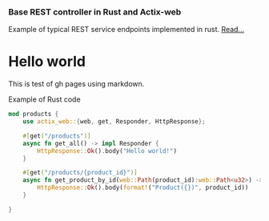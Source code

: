 ### Base REST controller in Rust and Actix-web
Example of typical REST service endpoints implemented in rust. [Read...](./rust-actix-rest)


# Hello world
This is test of gh pages using markdown.

Example of Rust code
```rust
mod products {
    use actix_web::{web, get, Responder, HttpResponse};

    #[get("/products")]
    async fn get_all() -> impl Responder {
        HttpResponse::Ok().body("Hello world!")
    }

    #[get("/products/{product_id}")]
    async fn get_product_by_id(web::Path(product_id):web::Path<u32>) -> impl Responder {
        HttpResponse::Ok().body(format!("Product({})", product_id))
    }

}
```
